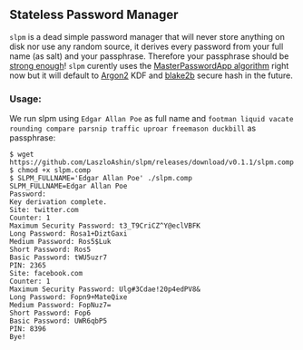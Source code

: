 ## Stateless Password Manager

`slpm` is a dead simple password manager that will never store anything on disk
nor use any random source, it derives every password from your full name (as
salt) and your passphrase. Therefore your passphrase should be [strong
enough][diceware]! `slpm` curently uses the [MasterPasswordApp
algorithm][mpwalgo] right now but it will default to [Argon2][] KDF and
[blake2b][] secure hash in the future.

[diceware]: http://world.std.com/~reinhold/diceware.html
[mpwalgo]: http://masterpasswordapp.com/algorithm.html
[Argon2]: https://github.com/p-h-c/phc-winner-argon2
[blake2b]: https://blake2.net/

### Usage:

We run slpm using `Edgar Allan Poe` as full name and `footman liquid vacate
rounding compare parsnip traffic uproar freemason duckbill` as passphrase:

```
$ wget https://github.com/LaszloAshin/slpm/releases/download/v0.1.1/slpm.comp
$ chmod +x slpm.comp
$ SLPM_FULLNAME='Edgar Allan Poe' ./slpm.comp 
SLPM_FULLNAME=Edgar Allan Poe
Password: 
Key derivation complete.
Site: twitter.com
Counter: 1
Maximum Security Password: t3_T9CriCZ^Y@eclVBFK
Long Password: Rosa1+DiztGaxi
Medium Password: Ros5$Luk
Short Password: Ros5
Basic Password: tWU5uzr7
PIN: 2365
Site: facebook.com
Counter: 1
Maximum Security Password: Ulg#3Cdae!20p4edPV8&
Long Password: Fopn9+MateQixe
Medium Password: FopNuz7=
Short Password: Fop6
Basic Password: UWR6qbP5
PIN: 8396
Bye!    
```
